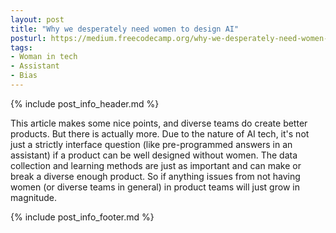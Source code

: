 ```yaml
---
layout: post
title: "Why we desperately need women to design AI"
posturl: https://medium.freecodecamp.org/why-we-desperately-need-women-to-design-ai-72cb061051df
tags:
- Woman in tech
- Assistant
- Bias
---
```


{% include post_info_header.md %}

This article makes some nice points, and diverse teams do create better products. But there is actually more. Due to the nature of AI tech, it's not just a strictly interface question (like pre-programmed answers in an assistant) if a product can be well designed without women. The data collection and learning methods are just as important and can make or break a diverse enough product. So if anything issues from not having women (or diverse teams in general) in product teams will just grow in magnitude.

<!--more-->
{% include post_info_footer.md %}
